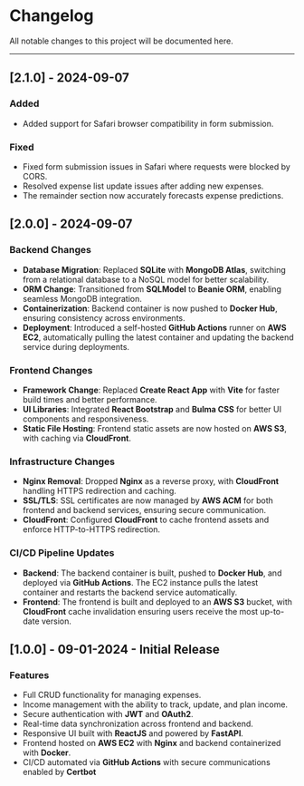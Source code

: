# Changelog

All notable changes to this project will be documented here.

---

## [2.1.0] - 2024-09-07

### Added

- Added support for Safari browser compatibility in form submission.

### Fixed

- Fixed form submission issues in Safari where requests were blocked by CORS.
- Resolved expense list update issues after adding new expenses.
- The remainder section now accurately forecasts expense predictions.

## [2.0.0] - 2024-09-07

### Backend Changes

- **Database Migration**: Replaced **SQLite** with **MongoDB Atlas**, switching from a relational database to a NoSQL model for better scalability.
- **ORM Change**: Transitioned from **SQLModel** to **Beanie ORM**, enabling seamless MongoDB integration.
- **Containerization**: Backend container is now pushed to **Docker Hub**, ensuring consistency across environments.
- **Deployment**: Introduced a self-hosted **GitHub Actions** runner on **AWS EC2**, automatically pulling the latest container and updating the backend service during deployments.

### Frontend Changes

- **Framework Change**: Replaced **Create React App** with **Vite** for faster build times and better performance.
- **UI Libraries**: Integrated **React Bootstrap** and **Bulma CSS** for better UI components and responsiveness.
- **Static File Hosting**: Frontend static assets are now hosted on **AWS S3**, with caching via **CloudFront**.

### Infrastructure Changes

- **Nginx Removal**: Dropped **Nginx** as a reverse proxy, with **CloudFront** handling HTTPS redirection and caching.
- **SSL/TLS**: SSL certificates are now managed by **AWS ACM** for both frontend and backend services, ensuring secure communication.
- **CloudFront**: Configured **CloudFront** to cache frontend assets and enforce HTTP-to-HTTPS redirection.

### CI/CD Pipeline Updates

- **Backend**: The backend container is built, pushed to **Docker Hub**, and deployed via **GitHub Actions**. The EC2 instance pulls the latest container and restarts the backend service automatically.
- **Frontend**: The frontend is built and deployed to an **AWS S3** bucket, with **CloudFront** cache invalidation ensuring users receive the most up-to-date version.

## [1.0.0] - 09-01-2024 - Initial Release

### Features

- Full CRUD functionality for managing expenses.
- Income management with the ability to track, update, and plan income.
- Secure authentication with **JWT** and **OAuth2**.
- Real-time data synchronization across frontend and backend.
- Responsive UI built with **ReactJS** and powered by **FastAPI**.
- Frontend hosted on **AWS EC2** with **Nginx** and backend containerized with **Docker**.
- CI/CD automated via **GitHub Actions** with secure communications enabled by **Certbot**
